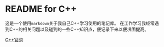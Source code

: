 # README for C++

这是一个使用`markdown`关于我自己C++学习使用的笔记库。
在工作学习我经常遇到C++的相关问题以及碰到的一些C++知识点，便记录下来以便巩固提高。

[C++官网][C++官网]

[C++官网]:https://en.cppreference.com/w/
